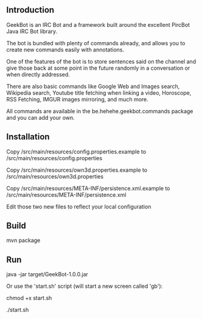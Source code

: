 Introduction
------------

GeekBot is an IRC Bot and a framework built around the excellent PircBot Java IRC Bot library.

The bot is bundled with plenty of commands already, and allows you to create new commands easily with annotations.

One of the features of the bot is to store sentences said on the channel and give those back at some point in the future randomly in a conversation or when directly addressed.

There are also basic commands like Google Web and Images search, Wikipedia search, Youtube title fetching when linking a video, Horoscope, RSS Fetching, IMGUR images mirroring, and much more.

All commands are available in the be.hehehe.geekbot.commands package and you can add your own.


Installation
------------

Copy /src/main/resources/config.properties.example to /src/main/resources/config.properties

Copy /src/main/resources/own3d.properties.example to /src/main/resources/own3d.properties

Copy /src/main/resources/META-INF/persistence.xml.example to /src/main/resources/META-INF/persistence.xml

Edit those two new files to reflect your local configuration

Build
-----

mvn package

Run
---
java -jar target/GeekBot-1.0.0.jar

Or use the 'start.sh' script (will start a new screen called 'gb'): 

chmod +x start.sh

./start.sh
